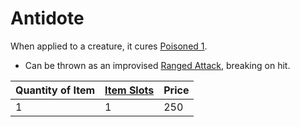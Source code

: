 # Antidote
When applied to a creature, it cures [Poisoned 1](../../../../Conditions/Poisoned.md). 
- Can be thrown as an improvised [Ranged Attack](../../../../../Game%20Procedures/Ranged%20Attack.md), breaking on hit.

| Quantity of Item | [Item Slots](../../../../../Player%20Characters/Derived%20Statistics/Item%20Slots.md) | Price |
| ---------------- | ------------------------------------------------------------------------------------- | ----- |
| 1                | 1                                                                                     | 250   |
